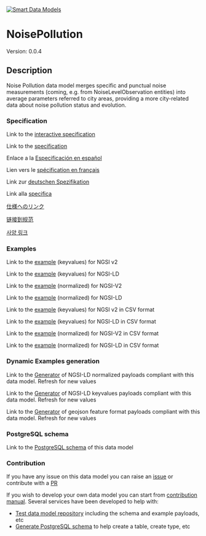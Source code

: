 [![Smart Data Models](https://smartdatamodels.org/wp-content/uploads/2022/01/SmartDataModels_logo.png "Logo")](https://smartdatamodels.org)
# NoisePollution
Version: 0.0.4

## Description 

Noise Pollution data model merges specific and punctual noise measurements (coming, e.g. from NoiseLevelObservation entities) into average parameters referred to city areas, providing a more city-related data about noise pollution status and evolution.
### Specification

Link to the [interactive specification](https://swagger.lab.fiware.org/?url=https://smart-data-models.github.io/dataModel.Environment/NoisePollution/swagger.yaml)

Link to the [specification](https://github.com/smart-data-models/dataModel.Environment/blob/master/NoisePollution/doc/spec.md)

Enlace a la [Especificación en español](https://github.com/smart-data-models/dataModel.Environment/blob/master/NoisePollution/doc/spec_ES.md)

Lien vers le [spécification en français](https://github.com/smart-data-models/dataModel.Environment/blob/master/NoisePollution/doc/spec_FR.md)

Link zur [deutschen Spezifikation](https://github.com/smart-data-models/dataModel.Environment/blob/master/NoisePollution/doc/spec_DE.md)

Link alla [specifica](https://github.com/smart-data-models/dataModel.Environment/blob/master/NoisePollution/doc/spec_IT.md)

[仕様へのリンク](https://github.com/smart-data-models/dataModel.Environment/blob/master/NoisePollution/doc/spec_JA.md)

[链接到规范](https://github.com/smart-data-models/dataModel.Environment/blob/master/NoisePollution/doc/spec_ZH.md)

[사양 링크](https://github.com/smart-data-models/dataModel.Environment/blob/master/NoisePollution/doc/spec_KO.md)
### Examples

Link to the [example](https://smart-data-models.github.io/dataModel.Environment/NoisePollution/examples/example.json) (keyvalues) for NGSI v2

Link to the [example](https://smart-data-models.github.io/dataModel.Environment/NoisePollution/examples/example.jsonld) (keyvalues) for NGSI-LD

Link to the [example](https://smart-data-models.github.io/dataModel.Environment/NoisePollution/examples/example-normalized.json) (normalized) for NGSI-V2

Link to the [example](https://smart-data-models.github.io/dataModel.Environment/NoisePollution/examples/example-normalized.jsonld) (normalized) for NGSI-LD

Link to the [example](https://github.com/smart-data-models/dataModel.Environment/blob/master/NoisePollution/examples/example.json.csv) (keyvalues) for NGSI v2 in CSV format

Link to the [example](https://github.com/smart-data-models/dataModel.Environment/blob/master/NoisePollution/examples/example.jsonld.csv) (keyvalues) for NGSI-LD in CSV format

Link to the [example](https://github.com/smart-data-models/dataModel.Environment/blob/master/NoisePollution/examples/example-normalized.json.csv) (normalized) for NGSI-V2 in CSV format

Link to the [example](https://github.com/smart-data-models/dataModel.Environment/blob/master/NoisePollution/examples/example-normalized.jsonld.csv) (normalized) for NGSI-LD in CSV format
### Dynamic Examples generation

Link to the [Generator](https://smartdatamodels.org/extra/ngsi-ld_generator.php?schemaUrl=https://raw.githubusercontent.com/smart-data-models/dataModel.Environment/master/NoisePollution/schema.json&email=info@smartdatamodels.org) of NGSI-LD normalized payloads compliant with this data model. Refresh for new values

Link to the [Generator](https://smartdatamodels.org/extra/ngsi-ld_generator_keyvalues.php?schemaUrl=https://raw.githubusercontent.com/smart-data-models/dataModel.Environment/master/NoisePollution/schema.json&email=info@smartdatamodels.org) of NGSI-LD keyvalues payloads compliant with this data model. Refresh for new values

Link to the [Generator](https://smartdatamodels.org/extra/geojson_features_generator.php?schemaUrl=https://raw.githubusercontent.com/smart-data-models/dataModel.Environment/master/NoisePollution/schema.json&email=info@smartdatamodels.org) of geojson feature format payloads compliant with this data model. Refresh for new values
### PostgreSQL schema

Link to the [PostgreSQL schema](https://github.com/smart-data-models/dataModel.Environment/blob/master/NoisePollution/schema.sql) of this data model
### Contribution

 If you have any issue on this data model you can raise an [issue](https://github.com/smart-data-models/dataModel.Environment/issues)  or contribute with a [PR](https://github.com/smart-data-models/dataModel.Environment/pulls)

 If you wish to develop your own data model you can start from [contribution manual](https://bit.ly/contribution_manual). Several services have been developed to help with: 
 - [Test data model repository](https://smartdatamodels.org/index.php/data-models-contribution-api/) including the schema and example payloads, etc
 - [Generate PostgreSQL schema](https://smartdatamodels.org/index.php/sql-service/) to help create a table, create type, etc